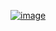 [![image](https://user-images.githubusercontent.com/11422365/147882826-f2efc0d4-c598-40b9-a194-f21841052928.png)](https://leetcode.com/problems/burst-balloons/)
